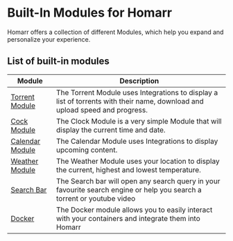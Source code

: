 # Built-In Modules for Homarr

Homarr offers a collection of different Modules, which help you expand and personalize your experience.

## List of built-in modules

| Module          | Description |
| --------------- | ----------- |
| [Torrent Module](./module-torrent.md)  | The Torrent Module uses Integrations to display a list of torrents with their name, download and upload speed and progress.  |
| [Cock Module](./module-clock.md)     | The Clock Module is a very simple Module that will display the current time and date. |
| [Calendar Module](./module-calendar.md) | The Calendar Module uses Integrations to display upcoming content. |
| [Weather Module](./module-weather.md)  | The Weather Module uses your location to display the current, highest and lowest temperature. |
| [Search Bar](./module-search.md)      | The Search bar will open any search query in your favourite search engine or help you search a torrent or youtube video |
| [Docker](./module-docker.md)          | The Docker module allows you to easily interact with your containers and integrate them into Homarr |
